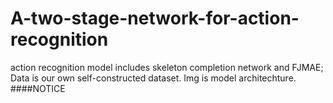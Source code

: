 # A-two-stage-network-for-action-recognition
action recognition
model includes skeleton completion network and FJMAE;
Data is our own self-constructed dataset.
Img is model architechture.
####NOTICE 

